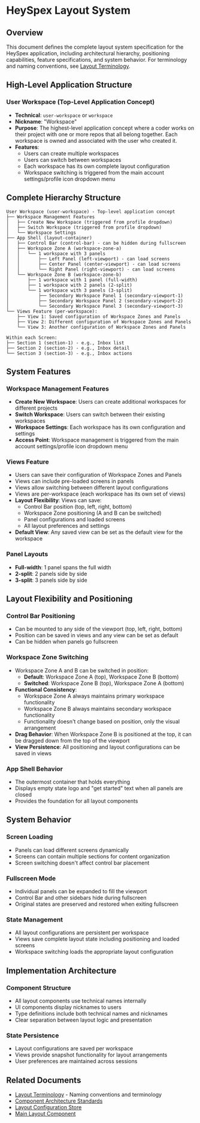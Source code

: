 # HeySpex Layout System

## Overview

This document defines the complete layout system specification for the HeySpex application, including architectural hierarchy, positioning capabilities, feature specifications, and system behavior. For terminology and naming conventions, see [Layout Terminology](./terminology.md).

## High-Level Application Structure

### User Workspace (Top-Level Application Concept)

- **Technical**: `user-workspace` or `workspace`
- **Nickname**: "Workspace"
- **Purpose**: The highest-level application concept where a coder works on their project with one or more repos that all belong together. Each workspace is owned and associated with the user who created it.
- **Features**:
   - Users can create multiple workspaces
   - Users can switch between workspaces
   - Each workspace has its own complete layout configuration
   - Workspace switching is triggered from the main account settings/profile icon dropdown menu

## Complete Hierarchy Structure

```
User Workspace (user-workspace) - Top-level application concept
├── Workspace Management Features
│   ├── Create New Workspace (triggered from profile dropdown)
│   ├── Switch Workspace (triggered from profile dropdown)
│   └── Workspace Settings
├── App Shell (layout-container)
│   ├── Control Bar (control-bar) - can be hidden during fullscreen
│   ├── Workspace Zone A (workspace-zone-a)
│   │   └── 1 workspace with 3 panels
│   │       ├── Left Panel (left-viewport) - can load screens
│   │       ├── Center Panel (center-viewport) - can load screens
│   │       └── Right Panel (right-viewport) - can load screens
│   └── Workspace Zone B (workspace-zone-b)
│       ├── 1 workspace with 1 panel (full-width)
│       ├── 1 workspace with 2 panels (2-split)
│       └── 1 workspace with 3 panels (3-split)
│           ├── Secondary Workspace Panel 1 (secondary-viewport-1)
│           ├── Secondary Workspace Panel 2 (secondary-viewport-2)
│           └── Secondary Workspace Panel 3 (secondary-viewport-3)
└── Views Feature (per-workspace):
    ├── View 1: Saved configuration of Workspace Zones and Panels
    ├── View 2: Different configuration of Workspace Zones and Panels
    └── View 3: Another configuration of Workspace Zones and Panels

Within each Screen:
├── Section 1 (section-1) - e.g., Inbox list
├── Section 2 (section-2) - e.g., Inbox detail
└── Section 3 (section-3) - e.g., Inbox actions
```

## System Features

### Workspace Management Features

- **Create New Workspace**: Users can create additional workspaces for different projects
- **Switch Workspace**: Users can switch between their existing workspaces
- **Workspace Settings**: Each workspace has its own configuration and settings
- **Access Point**: Workspace management is triggered from the main account settings/profile icon dropdown menu

### Views Feature

- Users can save their configuration of Workspace Zones and Panels
- Views can include pre-loaded screens in panels
- Views allow switching between different layout configurations
- Views are per-workspace (each workspace has its own set of views)
- **Layout Flexibility**: Views can save:
   - Control Bar position (top, left, right, bottom)
   - Workspace Zone positioning (A and B can be switched)
   - Panel configurations and loaded screens
   - All layout preferences and settings
- **Default View**: Any saved view can be set as the default view for the workspace

### Panel Layouts

- **Full-width**: 1 panel spans the full width
- **2-split**: 2 panels side by side
- **3-split**: 3 panels side by side

## Layout Flexibility and Positioning

### Control Bar Positioning

- Can be mounted to any side of the viewport (top, left, right, bottom)
- Position can be saved in views and any view can be set as default
- Can be hidden when panels go fullscreen

### Workspace Zone Switching

- Workspace Zone A and B can be switched in position:
   - **Default**: Workspace Zone A (top), Workspace Zone B (bottom)
   - **Switched**: Workspace Zone B (top), Workspace Zone A (bottom)
- **Functional Consistency**:
   - Workspace Zone A always maintains primary workspace functionality
   - Workspace Zone B always maintains secondary workspace functionality
   - Functionality doesn't change based on position, only the visual arrangement
- **Drag Behavior**: When Workspace Zone B is positioned at the top, it can be dragged down from the top of the viewport
- **View Persistence**: All positioning and layout configurations can be saved in views

### App Shell Behavior

- The outermost container that holds everything
- Displays empty state logo and "get started" text when all panels are closed
- Provides the foundation for all layout components

## System Behavior

### Screen Loading

- Panels can load different screens dynamically
- Screens can contain multiple sections for content organization
- Screen switching doesn't affect control bar placement

### Fullscreen Mode

- Individual panels can be expanded to fill the viewport
- Control Bar and other sidebars hide during fullscreen
- Original states are preserved and restored when exiting fullscreen

### State Management

- All layout configurations are persistent per workspace
- Views save complete layout state including positioning and loaded screens
- Workspace switching loads the appropriate layout configuration

## Implementation Architecture

### Component Structure

- All layout components use technical names internally
- UI components display nicknames to users
- Type definitions include both technical names and nicknames
- Clear separation between layout logic and presentation

### State Persistence

- Layout configurations are saved per workspace
- Views provide snapshot functionality for layout arrangements
- User preferences are maintained across sessions

## Related Documents

- [Layout Terminology](./terminology.md) - Naming conventions and terminology
- [Component Architecture Standards](../components/standards/component-architecture.md)
- [Layout Configuration Store](../store/layout-config-store.ts)
- [Main Layout Component](../components/layout/main-layout.tsx)
